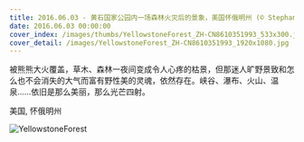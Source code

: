 ```yaml
---
title: 2016.06.03 - 黄石国家公园内一场森林火灾后的景象，美国怀俄明州 (© Stephanie Coffman/Tandem Motion + Stills)
date: 2016.06.03 00:00:00
cover_index: /images/thumbs/YellowstoneForest_ZH-CN8610351993_533x300.jpg
cover_detail: /images/YellowstoneForest_ZH-CN8610351993_1920x1080.jpg
---
```


被熊熊大火覆盖，草木、森林一夜间变成令人心疼的枯景，但那迷人旷野景致和怎么也不会消失的大气而富有野性美的灵魂，依然存在。峡谷、瀑布、火山、温泉……依旧是那么美丽，那么光芒四射。

美国, 怀俄明州

![YellowstoneForest](/images/YellowstoneForest_ZH-CN8610351993_1920x1080.jpg)
